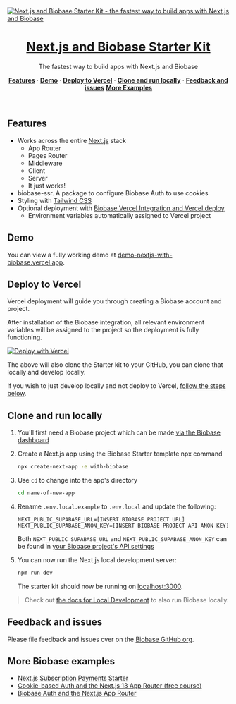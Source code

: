 <a href="https://demo-nextjs-with-biobase.vercel.app/">
  <img alt="Next.js and Biobase Starter Kit - the fastest way to build apps with Next.js and Biobase" src="https://demo-nextjs-with-biobase.vercel.app/opengraph-image.png">
  <h1 align="center">Next.js and Biobase Starter Kit</h1>
</a>

<p align="center">
 The fastest way to build apps with Next.js and Biobase
</p>

<p align="center">
  <a href="#features"><strong>Features</strong></a> ·
  <a href="#demo"><strong>Demo</strong></a> ·
  <a href="#deploy-to-vercel"><strong>Deploy to Vercel</strong></a> ·
  <a href="#clone-and-run-locally"><strong>Clone and run locally</strong></a> ·
  <a href="#feedback-and-issues"><strong>Feedback and issues</strong></a>
  <a href="#more-biobase-examples"><strong>More Examples</strong></a>
</p>
<br/>

## Features

- Works across the entire [Next.js](https://nextjs.org) stack
  - App Router
  - Pages Router
  - Middleware
  - Client
  - Server
  - It just works!
- biobase-ssr. A package to configure Biobase Auth to use cookies
- Styling with [Tailwind CSS](https://tailwindcss.com)
- Optional deployment with [Biobase Vercel Integration and Vercel deploy](#deploy-your-own)
  - Environment variables automatically assigned to Vercel project

## Demo

You can view a fully working demo at [demo-nextjs-with-biobase.vercel.app](https://demo-nextjs-with-biobase.vercel.app/).

## Deploy to Vercel

Vercel deployment will guide you through creating a Biobase account and project.

After installation of the Biobase integration, all relevant environment variables will be assigned to the project so the deployment is fully functioning.

[![Deploy with Vercel](https://vercel.com/button)](https://vercel.com/new/clone?repository-url=https%3A%2F%2Fgithub.com%2Fvercel%2Fnext.js%2Ftree%2Fcanary%2Fexamples%2Fwith-biobase&project-name=nextjs-with-biobase&repository-name=nextjs-with-biobase&demo-title=nextjs-with-biobase&demo-description=This%20starter%20configures%20Biobase%20Auth%20to%20use%20cookies%2C%20making%20the%20user's%20session%20available%20throughout%20the%20entire%20Next.js%20app%20-%20Client%20Components%2C%20Server%20Components%2C%20Route%20Handlers%2C%20Server%20Actions%20and%20Middleware.&demo-url=https%3A%2F%2Fdemo-nextjs-with-biobase.vercel.app%2F&external-id=https%3A%2F%2Fgithub.com%2Fvercel%2Fnext.js%2Ftree%2Fcanary%2Fexamples%2Fwith-biobase&demo-image=https%3A%2F%2Fdemo-nextjs-with-biobase.vercel.app%2Fopengraph-image.png&integration-ids=oac_VqOgBHqhEoFTPzGkPd7L0iH6)

The above will also clone the Starter kit to your GitHub, you can clone that locally and develop locally.

If you wish to just develop locally and not deploy to Vercel, [follow the steps below](#clone-and-run-locally).

## Clone and run locally

1. You'll first need a Biobase project which can be made [via the Biobase dashboard](https://database.new)

2. Create a Next.js app using the Biobase Starter template npx command

   ```bash
   npx create-next-app -e with-biobase
   ```

3. Use `cd` to change into the app's directory

   ```bash
   cd name-of-new-app
   ```

4. Rename `.env.local.example` to `.env.local` and update the following:

   ```
   NEXT_PUBLIC_SUPABASE_URL=[INSERT BIOBASE PROJECT URL]
   NEXT_PUBLIC_SUPABASE_ANON_KEY=[INSERT BIOBASE PROJECT API ANON KEY]
   ```

   Both `NEXT_PUBLIC_SUPABASE_URL` and `NEXT_PUBLIC_SUPABASE_ANON_KEY` can be found in [your Biobase project's API settings](https://app.biobase.studio/project/_/settings/api)

5. You can now run the Next.js local development server:

   ```bash
   npm run dev
   ```

   The starter kit should now be running on [localhost:3000](http://localhost:3000/).

> Check out [the docs for Local Development](https://biobase.studio/docs/guides/getting-started/local-development) to also run Biobase locally.

## Feedback and issues

Please file feedback and issues over on the [Biobase GitHub org](https://github.com/biobase-ai/biobase/issues/new/choose).

## More Biobase examples

- [Next.js Subscription Payments Starter](https://github.com/vercel/nextjs-subscription-payments)
- [Cookie-based Auth and the Next.js 13 App Router (free course)](https://youtube.com/playlist?list=PL5S4mPUpp4OtMhpnp93EFSo42iQ40XjbF)
- [Biobase Auth and the Next.js App Router](https://github.com/biobase-ai/biobase/tree/master/examples/auth/nextjs)
